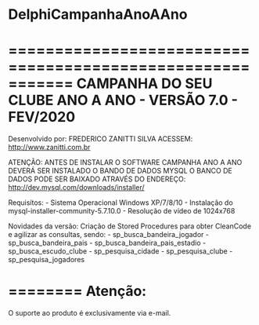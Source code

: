# DelphiCampanhaAnoAAno

===========================================================
 CAMPANHA DO SEU CLUBE ANO A ANO - VERSÃO 7.0 - FEV/2020
===========================================================

Desenvolvido por: FREDERICO ZANITTI SILVA
ACESSEM: http://www.zanitti.com.br

ATENÇÃO: ANTES DE INSTALAR O SOFTWARE CAMPANHA ANO A ANO
		 DEVERÁ SER INSTALADO O BANDO DE DADOS MYSQL
		 O BANCO DE DADOS PODE SER BAIXADO ATRAVÉS DO 
		 ENDEREÇO: http://dev.mysql.com/downloads/installer/



Requisítos: - Sistema Operacional Windows XP/7/8/10
			- Instalação do mysql-installer-community-5.7.10.0
            - Resolução de vídeo de 1024x768

Novidades da versão: 	Criação de Stored Procedures para obter 
			CleanCode e agilizar as consultas, sendo:
			- sp_busca_bandeira_jogador
			- sp_busca_bandeira_pais
			- sp_busca_bandeira_pais_estadio
			- sp_busca_escudo_clube
			- sp_pesquisa_cidade
			- sp_pesquisa_clube
			- sp_pesquisa_jogadores

========
Atenção:
========
  O suporte ao produto é exclusivamente via e-mail.
